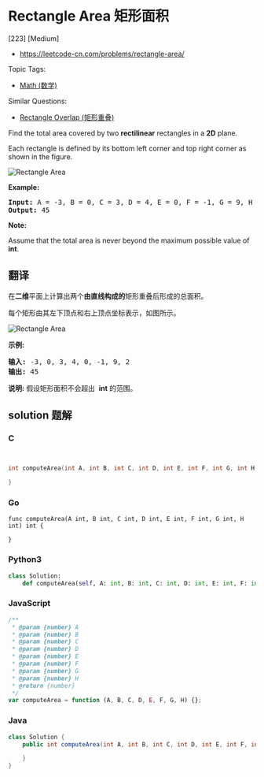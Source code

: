 # Rectangle Area 矩形面积

[223] [Medium]

- https://leetcode-cn.com/problems/rectangle-area/

Topic Tags:

- [Math (数学)](https://leetcode-cn.com/tag/math/)

Similar Questions:

- [Rectangle Overlap (矩形重叠)](https://leetcode-cn.com/problems/rectangle-overlap/)

Find the total area covered by two **rectilinear** rectangles in a **2D** plane.

Each rectangle is defined by its bottom left corner and top right corner as shown in the figure.

![Rectangle Area](https://assets.leetcode.com/uploads/2018/10/22/rectangle_area.png)

**Example:**

<pre><strong>Input: </strong>A = <span id="example-input-1-1">-3</span>, B = <span id="example-input-1-2">0</span>, C = <span id="example-input-1-3">3</span>, D = <span id="example-input-1-4">4</span>, E = <span id="example-input-1-5">0</span>, F = <span id="example-input-1-6">-1</span>, G = <span id="example-input-1-7">9</span>, H = <span id="example-input-1-8">2</span>
<strong>Output: </strong><span id="example-output-1">45</span></pre>

**Note:**

Assume that the total area is never beyond the maximum possible value of **int**.

## 翻译

在**二维**平面上计算出两个**由直线构成的**矩形重叠后形成的总面积。

每个矩形由其左下顶点和右上顶点坐标表示，如图所示。

![Rectangle Area](https://assets.leetcode-cn.com/aliyun-lc-upload/uploads/2018/10/22/rectangle_area.png)

**示例:**

<pre><strong>输入:</strong> -3, 0, 3, 4, 0, -1, 9, 2
<strong>输出:</strong> 45</pre>

**说明:** 假设矩形面积不会超出  **int** 的范围。

## solution 题解

### C

```c


int computeArea(int A, int B, int C, int D, int E, int F, int G, int H){

}
```

### Go

```golang
func computeArea(A int, B int, C int, D int, E int, F int, G int, H int) int {

}
```

### Python3

```python
class Solution:
    def computeArea(self, A: int, B: int, C: int, D: int, E: int, F: int, G: int, H: int) -> int:
```

### JavaScript

```javascript
/**
 * @param {number} A
 * @param {number} B
 * @param {number} C
 * @param {number} D
 * @param {number} E
 * @param {number} F
 * @param {number} G
 * @param {number} H
 * @return {number}
 */
var computeArea = function (A, B, C, D, E, F, G, H) {};
```

### Java

```java
class Solution {
    public int computeArea(int A, int B, int C, int D, int E, int F, int G, int H) {

    }
}
```
